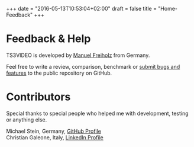 +++
date = "2016-05-13T10:53:04+02:00"
draft = false
title = "Home-Feedback"
+++

# Feedback & Help

TS3VIDEO is developed by [Manuel Freiholz](https://mfreiholz.de) from Germany.

Feel free to write a review, comparison, benchmark or
[submit bugs and features](https://github.com/mfreiholz/ts3video/issues)
to the public repository on GitHub.

# Contributors

Special thanks to special people who helped me with development, testing or anything else.

Michael Stein, Germany, [GitHub Profile](https://github.com/michaelstein)  
Christian Galeone, Italy, [LinkedIn Profile](https://it.linkedin.com/pub/christian-galeone/100/a63/420)

